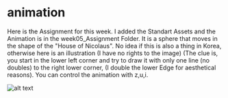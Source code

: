 # animation
Here is the Assignment for this week. I added the Standart Assets and the Animation is in the week05_Assignment Folder. It is a sphere that moves in the shape of the "House of Nicolaus". No idea if this is also a thing in Korea, otherwise here is an illustration (I have no rights to the image) (The clue is, you start in the lower left corner and try to draw it with only one line (no doubles) to the right lower corner, (I double the lower Edge for aesthetical reasons). You can control the animation with z,u,i.


![alt text](https://upload.wikimedia.org/wikipedia/commons/e/ee/HausNikolaus.svg)
